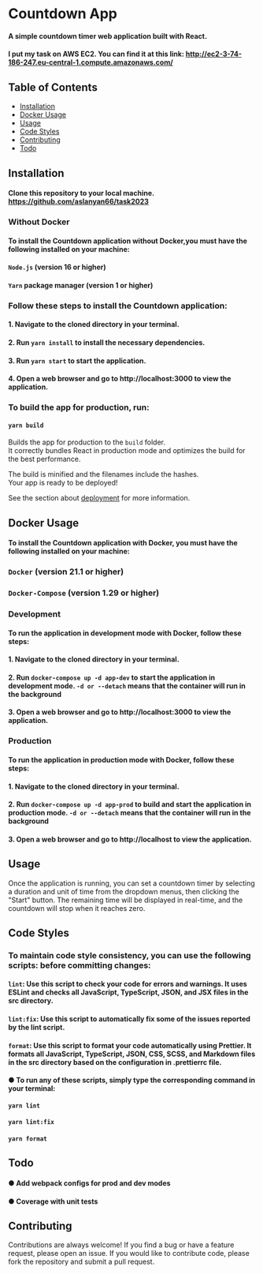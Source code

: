 # Countdown App

#### A simple countdown timer web application built with React.

#### I put my task on AWS EC2. You can find it at this link: http://ec2-3-74-186-247.eu-central-1.compute.amazonaws.com/

## Table of Contents
- [Installation](#installation)
- [Docker Usage](#docker-usage)
- [Usage](#usage)
- [Code Styles](#code-styles)
- [Contributing](#contributing)
- [Todo](#todo)

## Installation

#### Clone this repository to your local machine. https://github.com/aslanyan66/task2023

### Without Docker

#### To install the Countdown application without Docker,you must have the following installed on your machine:

#### `Node.js` (version 16 or higher)
#### `Yarn` package manager (version 1 or higher)
### Follow these steps to install the Countdown application:

#### 1. Navigate to the cloned directory in your terminal.
#### 2. Run `yarn install` to install the necessary dependencies.
#### 3. Run `yarn start` to start the application.
#### 4. Open a web browser and go to http://localhost:3000 to view the application.

### To build the app for production, run:
#### `yarn build`

Builds the app for production to the `build` folder.\
It correctly bundles React in production mode and optimizes the build for the best performance.

The build is minified and the filenames include the hashes.\
Your app is ready to be deployed!

See the section about [deployment](https://facebook.github.io/create-react-app/docs/deployment) for more information.

## Docker Usage

#### To install the Countdown application with Docker, you must have the following installed on your machine:

### `Docker` (version 21.1 or higher)
### `Docker-Compose` (version 1.29 or higher)

### Development
#### To run the application in development mode with Docker, follow these steps:

#### 1. Navigate to the cloned directory in your terminal.
#### 2. Run `docker-compose up -d app-dev` to start the application in development mode. `-d or --detach` means that the container will run in the background
#### 3. Open a web browser and go to http://localhost:3000 to view the application.

### Production
#### To run the application in production mode with Docker, follow these steps:

#### 1. Navigate to the cloned directory in your terminal.
#### 2. Run `docker-compose up -d app-prod` to build and start the application in production mode. `-d or --detach` means that the container will run in the background
#### 3. Open a web browser and go to http://localhost to view the application.

## Usage

Once the application is running, you can set a countdown timer by selecting a duration and unit of time from the dropdown menus, then clicking the "Start" button. The remaining time will be displayed in real-time, and the countdown will stop when it reaches zero.

## Code Styles
### To maintain code style consistency, you can use the following scripts: before committing changes:

#### `lint`: Use this script to check your code for errors and warnings. It uses ESLint and checks all JavaScript, TypeScript, JSON, and JSX files in the src directory.
#### `lint:fix`: Use this script to automatically fix some of the issues reported by the lint script.
#### `format`: Use this script to format your code automatically using Prettier. It formats all JavaScript, TypeScript, JSON, CSS, SCSS, and Markdown files in the src directory based on the configuration in .prettierrc file.

#### ● To run any of these scripts, simply type the corresponding command in your terminal:

#### `yarn lint`
#### `yarn lint:fix`
#### `yarn format`

## Todo

#### ● Add webpack configs for prod and dev modes
#### ● Coverage with unit tests

## Contributing
Contributions are always welcome! If you find a bug or have a feature request, please open an issue. If you would like to contribute code, please fork the repository and submit a pull request.

